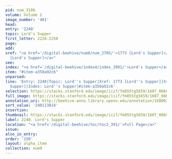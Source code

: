 ```yaml
---
pid: num_3186
volume: Volume 2
image_number: '401'
head:
entry: '2240'
topic: Lord's Supper
first_letter: 2226-2250
page:
add:
xref: "<a href='/digital-beehive/num8/num_2705/'>1773 [Lord's Supper]</a>|<a href='/digital-beehive/num10/num_3406/'>2430
  [Lord's Supper]</a>"
see:
index: "<a href='/digital-beehive/index4/index_3991/'>Lord's Supper</a>"
item: "#item-a350a92c6"
unparsed:
line: 'Entry: 2240|Topic: Lord''s Supper|Xref: 1773 [Lord''s Supper]|Xref: 2430 [Lord''s
  Supper]|Index: Lord''s Supper|#item-a350a92c6'
selection: https://stacks.stanford.edu/image/iiif/fm855tg5659/1607_0868/309,3824,2885,1218/full/0/default.jpg
full_image: https://stacks.stanford.edu/image/iiif/fm855tg5659/1607_0868/full/full/0/default.jpg
annotation_uri: http://beehive-anno.library.upenn.edu/annotation/1680020035785
sort_value: '240113824'
insertion:
thumbnail: https://stacks.stanford.edu/image/iiif/fm855tg5659/1607_0868/309,3824,600,180/250,/0/default.jpg
label: 2240. Lord's Supper
location: "<a href='/digital-beehive/toc/toc2_391/'>Full Page</a>"
issue:
also_in_entry:
order: '250'
layout: alpha_item
collection: num9
---
```

